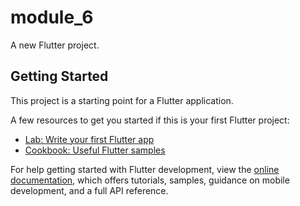 # module_6

A new Flutter project.

## Getting Started
[](../../AppData/Local/Temp/377887385_749408673612310_1478933534763535725_n.jpg)
[](../../AppData/Local/Temp/378191757_832454355224078_6815542537991159043_n.jpg)
This project is a starting point for a Flutter application.

A few resources to get you started if this is your first Flutter project:

- [Lab: Write your first Flutter app](https://docs.flutter.dev/get-started/codelab)
- [Cookbook: Useful Flutter samples](https://docs.flutter.dev/cookbook)

For help getting started with Flutter development, view the
[online documentation](https://docs.flutter.dev/), which offers tutorials,
samples, guidance on mobile development, and a full API reference.
